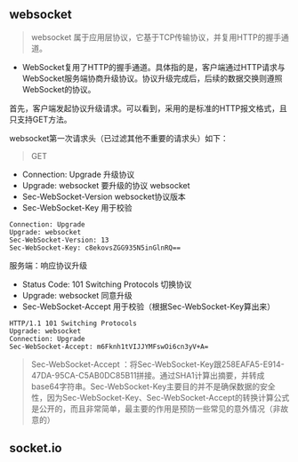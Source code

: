 ## websocket

>websocket 属于应用层协议，它基于TCP传输协议，并复用HTTP的握手通道。

- WebSocket复用了HTTP的握手通道。具体指的是，客户端通过HTTP请求与WebSocket服务端协商升级协议。协议升级完成后，后续的数据交换则遵照WebSocket的协议。

首先，客户端发起协议升级请求。可以看到，采用的是标准的HTTP报文格式，且只支持GET方法。

websocket第一次请求头（已过滤其他不重要的请求头）如下：

>GET 

- Connection: Upgrade 升级协议
- Upgrade: websocket 要升级的协议 websocket
- Sec-WebSocket-Version websocket协议版本
- Sec-WebSocket-Key 用于校验

```request headers
Connection: Upgrade
Upgrade: websocket
Sec-WebSocket-Version: 13
Sec-WebSocket-Key: c8ekovsZGG935N5inGlnRQ==
```

服务端：响应协议升级

- Status Code: 101 Switching Protocols  切换协议 
- Upgrade: websocket  同意升级
- Sec-WebSocket-Accept 用于校验（根据Sec-WebSocket-Key算出来）

```response headers
HTTP/1.1 101 Switching Protocols
Upgrade: websocket
Connection: Upgrade
Sec-WebSocket-Accept: m6Fknh1tVIJJYMFswOi6cn3yV+A=
```
>Sec-WebSocket-Accept ：将Sec-WebSocket-Key跟258EAFA5-E914-47DA-95CA-C5AB0DC85B11拼接。通过SHA1计算出摘要，并转成base64字符串。Sec-WebSocket-Key主要目的并不是确保数据的安全性，因为Sec-WebSocket-Key、Sec-WebSocket-Accept的转换计算公式是公开的，而且非常简单，最主要的作用是预防一些常见的意外情况（非故意的）
## socket.io
